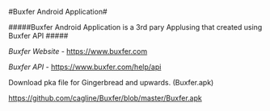 #Buxfer Android Application#


#####Buxfer Android Application is a 3rd pary Applusing that created using Buxfer API #####

_Buxfer Website_ - https://www.buxfer.com 

_Buxfer API_ - https://www.buxfer.com/help/api 

Download pka file for Gingerbread and upwards. (Buxfer.apk)

https://github.com/cagline/Buxfer/blob/master/Buxfer.apk
